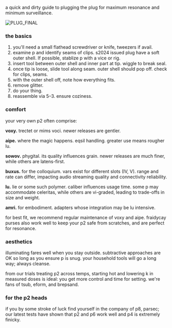 a quick and dirty guide to plugging the plug for maximum resonance and minimum surveillance.

![PLUG_FINAL](https://github.com/plug-plug/unmute/02_ARTIFACTS/MISC/PLUG_FINAL.png?raw=true)

### the basics
1. you'll need a small flathead screwdriver or knife, tweezers if avail. 
2. examine p and identify seams of clips. s2024 issued plug have a soft outer shell. If possible, stablize p with a vice or rig.
3. insert tool between outer shell and inner part at tip. wiggle to break seal.
4. once tip is loose, slide tool along seam. outer shell should pop off. check for clips, seams.
5. with the outer shell off, note how everything fits.
6. remove glitter.
7. do your thing.
8. reassemble via 5–3. ensure coziness.

### comfort
your very own p2 often comprise:

**voxy.** trectet or mims voci. newer releases are gentler.

**aipe.** where the magic happens. eqsil handling. greater use means rougher lu.

**sowov.** phygital. its quality influences grain. newer releases are much finer, while others are latens-first.

**buxus.** for the colloquium. vars exist for different slots (IV, V). range and rate can differ, impacting audio streaming quality and connectivity reliability.

**lu.** lie or some such polymer. caliber influences usage time. some p may accommodate celeritas, while others are vi-graded, leading to trade-offs in size and weight.

**amri.** for embodiment. adapters whose integration may be lu intensive.

for best fit, we recommend regular maintenance of voxy and aipe. fraidycay purses also work well to keep your p2 safe from scratches, and are perfect for resonance.

### aesthetics
illuminating fares well when you stay outside. subtractive approaches are OK so long as you ensure p is snug. your household tools will go a long way; always cleanse.

from our trials treating p2 across temps, starting hot and lowering k in measured doses is ideal: you get more control and time for setting. we're fans of tsub, eform, and brepsand.

### for the p2 heads

if you by some stroke of luck find yourself in the company of p8, parsec; our latest tests have shown that p2 and p6 work well and p4 is extremely finicky.